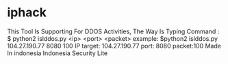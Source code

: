 # iphack
This Tool Is Supporting For DDOS Activities, The Way Is Typing Command :  $ python2 islddos.py &lt;ip> &lt;port> &lt;packet>   example:  $python2 islddos.py 104.27.190.77 8080 100  IP target: 104.27.190.77 port: 8080 packet:100  Made In indonesia Indonesia Security Lite
